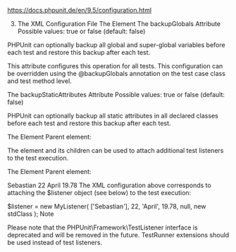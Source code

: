 https://docs.phpunit.de/en/9.5/configuration.html

3. The XML Configuration File
The <phpunit> Element
The backupGlobals Attribute
Possible values: true or false (default: false)

PHPUnit can optionally backup all global and super-global variables before each test and restore this backup after each test.

This attribute configures this operation for all tests. This configuration can be overridden using the @backupGlobals annotation on the test case class and test method level.

The backupStaticAttributes Attribute
Possible values: true or false (default: false)

PHPUnit can optionally backup all static attributes in all declared classes before each test and restore this backup after each test.

The <listeners> Element
Parent element: <phpunit>

The <listeners> element and its <listener> children can be used to attach additional test listeners to the test execution.

The <listener> Element
Parent element: <listeners>

<listeners>
  <listener class="MyListener" file="/optional/path/to/MyListener.php">
    <arguments>
      <array>
        <element key="0">
          <string>Sebastian</string>
        </element>
      </array>
      <integer>22</integer>
      <string>April</string>
      <double>19.78</double>
      <null/>
      <object class="stdClass"/>
    </arguments>
  </listener>
</listeners>
The XML configuration above corresponds to attaching the $listener object (see below) to the test execution:

$listener = new MyListener(
    ['Sebastian'],
    22,
    'April',
    19.78,
    null,
    new stdClass
);
Note

Please note that the PHPUnit\Framework\TestListener interface is deprecated and will be removed in the future. TestRunner extensions should be used instead of test listeners.

